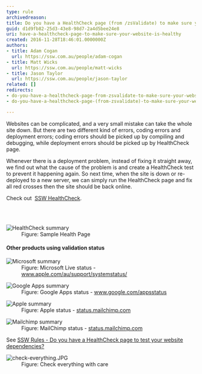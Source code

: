 ```yaml
---
type: rule
archivedreason: 
title: Do you have a HealthCheck page (from /zsValidate) to make sure your website is healthy?
guid: d1d9fb82-25d3-43e8-98d7-2a4d5bee24e8
uri: have-a-healthcheck-page-to-make-sure-your-website-is-healthy
created: 2016-11-28T18:46:01.0000000Z
authors:
- title: Adam Cogan
  url: https://ssw.com.au/people/adam-cogan
- title: Matt Wicks
  url: https://ssw.com.au/people/matt-wicks
- title: Jason Taylor
  url: https://ssw.com.au/people/jason-taylor
related: []
redirects:
- do-you-have-a-healthcheck-page-from-zsvalidate-to-make-sure-your-website-is-healthy
- do-you-have-a-healthcheck-page-(from-zsvalidate)-to-make-sure-your-website-is-healthy

---
```



<p>Websites can be complicated, and a very small mistake can take the whole site down. But there are two different kind of errors, coding errors and deployment errors; coding errors should be picked up by compiling and debugging, while deployment errors should be picked up by HealthCheck page.<br></p><p>Whenever there is a deployment problem, instead of fixing it straight away, we find out what the cause of the problem is and create a HealthCheck test to prevent it happening again. So next time, when the site is down or re-deployed to a new server, we can simply run the HealthCheck page and fix all red crosses then the site should be back online.</p><p>Check out &#160;<a href="http&#58;//sswhealthcheck.com/" target="_blank">SSW HealthCheck</a>.<br></p>
<br><excerpt class='endintro'></excerpt><br>
<dl class="image"><dt>​<img src="/PublishingImages/ValidateSetup.jpg" alt="HealthCheck summary" data-pin-nopin="true" /><br></dt><dd>Figure&#58; Sample Health Page</dd></dl><h4>​Other products using validation status</h4><dl class="image"><dt> 
      <img src="/PublishingImages/status-microsoft.jpg" alt="Microsoft summary" /> 
   </dt><dd>Figure&#58; Microsoft Live status - 
      <a href="http&#58;//status.mailchimp.com/" target="_blank">www.apple.com/au/support/systemstatus/</a></dd></dl><dl class="image"><dt> 
      <img src="/PublishingImages/status-google.jpg" alt="Google Apps summary" /> 
   </dt><dd>Figure&#58; Google Apps status - 
      <a href="http&#58;//www.google.com/appsstatus" target="_blank">www.google.com/appsstatus</a></dd></dl><dl class="image"><dt> 
      <img src="/PublishingImages/status-apple.jpg" alt="Apple summary" /> 
   </dt><dd>Figure&#58; Apple status - 
      <a href="https&#58;//www.apple.com/au/support/systemstatus/" target="_blank">status.mailchimp.com</a></dd></dl><dl class="image"><dt> 
      <img src="/PublishingImages/status-mailchimp.jpg" alt="Mailchimp summary" /> 
   </dt><dd>Figure&#58; MailChimp status - 
      <a href="http&#58;//status.mailchimp.com/" target="_blank">status.mailchimp.com</a></dd></dl><p> See 
   <a href="https&#58;//www.ssw.com.au/SSW/Standards/Rules/RulesToBetterUnitTests.aspx#HealthCheck" class="Internal">SSW Rules - Do you have a HealthCheck page to test your website dependencies? </a> </p><dl class="image"><dt> 
      <img src="/PublishingImages/check-everything.JPG" alt="check-everything.JPG" /> 
   </dt><dd>Figure&#58; Check everything with care</dd></dl> 
<br>


